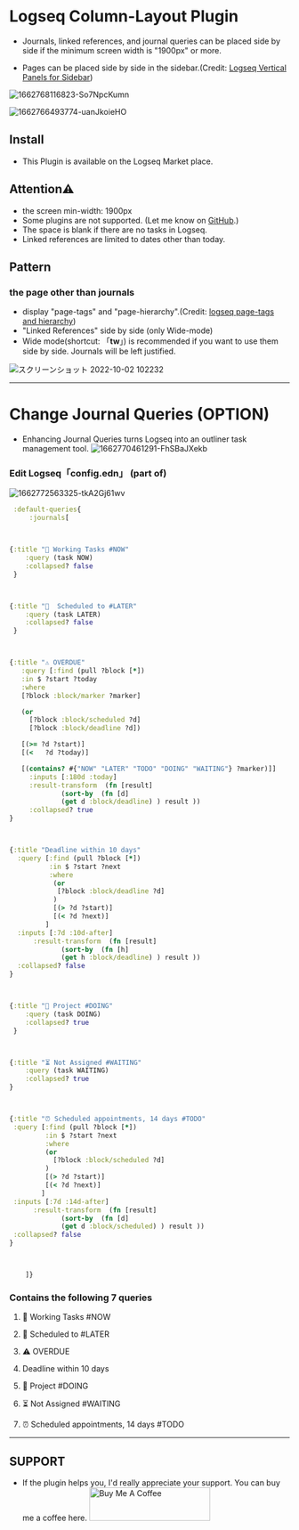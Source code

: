 # Logseq Column-Layout Plugin

 - Journals, linked references, and journal queries can be placed side by side if the minimum screen width is "1900px" or more.

 - Pages can be placed side by side in the sidebar.(Credit: [Logseq Vertical Panels for Sidebar](https://github.com/r-hegde/logseq-vertical-panels))

![1662768116823-So7NpcKumn](https://user-images.githubusercontent.com/111847207/189483249-87505a6e-29f5-4ee5-91f7-961be542da16.png)

![1662766493774-uanJkoieHO](https://user-images.githubusercontent.com/111847207/189498997-5d6f791b-2a6b-45d7-bcb2-d09bee36d431.png)

## Install
 - This Plugin is available on the Logseq Market place.

## Attention⚠️
 - the screen min-width: 1900px
 - Some plugins are not supported. (Let me know on [GitHub](https://github.com/YU000jp/Logseq-column-Layout/issues).)
 - The space is blank if there are no tasks in Logseq.
 - Linked references are limited to dates other than today.

## Pattern
 ### the page other than journals
 - display "page-tags" and "page-hierarchy".(Credit: [logseq page-tags and hierarchy](https://github.com/YU000jp/logseq-page-tags-and-hierarchy))
 - "Linked References" side by side (only Wide-mode)
 - Wide mode(shortcut: 「**tw**」) is recommended if you want to use them side by side. Journals will be left justified.


![スクリーンショット 2022-10-02 102232](https://user-images.githubusercontent.com/111847207/193434026-5595de15-2e40-42a2-95d4-ab0f1c2b55c3.png)

---

# Change Journal Queries (**OPTION**)
 - Enhancing Journal Queries turns Logseq into an outliner task management tool.
 ![1662770461291-FhSBaJXekb](https://user-images.githubusercontent.com/111847207/189484746-8364ad0c-98d2-4117-b321-b79d7c56052c.png)
### Edit Logseq「config.edn」 (part of)
![1662772563325-tkA2Gj61wv](https://user-images.githubusercontent.com/111847207/189498869-2b99016d-a2b3-44cc-80ed-f9e0cb123d78.png)


```clojure
 :default-queries{
	 :journals[



{:title "🔨 Working Tasks #NOW"
    :query (task NOW)
    :collapsed? false
 }



{:title "📅  Scheduled to #LATER"
    :query (task LATER)
    :collapsed? false
 }



{:title "⚠️ OVERDUE"
   :query [:find (pull ?block [*])
   :in $ ?start ?today
   :where
   [?block :block/marker ?marker]

   (or
     [?block :block/scheduled ?d]
     [?block :block/deadline ?d])

   [(>= ?d ?start)]
   [(<   ?d ?today)]

   [(contains? #{"NOW" "LATER" "TODO" "DOING" "WAITING"} ?marker)]]
     :inputs [:180d :today]
     :result-transform  (fn [result]
             (sort-by  (fn [d]
             (get d :block/deadline) ) result ))
     :collapsed? true
}



{:title "Deadline within 10 days"
  :query [:find (pull ?block [*])
          :in $ ?start ?next
          :where
           (or
            [?block :block/deadline ?d]
           )
           [(> ?d ?start)]
           [(< ?d ?next)]
         ]
  :inputs [:7d :10d-after]
      :result-transform  (fn [result]
             (sort-by  (fn [h]
             (get h :block/deadline) ) result ))
  :collapsed? false
}



{:title "🐬 Project #DOING"
    :query (task DOING)
    :collapsed? true
 }



{:title "⏳ Not Assigned #WAITING"
    :query (task WAITING)
    :collapsed? true
}



{:title "⏰ Scheduled appointments, 14 days #TODO"
 :query [:find (pull ?block [*])
         :in $ ?start ?next
         :where
         (or
           [?block :block/scheduled ?d]
         )
         [(> ?d ?start)]
         [(< ?d ?next)]
        ]
 :inputs [:7d :14d-after]
      :result-transform  (fn [result]
             (sort-by  (fn [d]
             (get d :block/scheduled) ) result ))
 :collapsed? false
}



    ]}
```

### Contains the following 7 queries


 1. 🔨 Working Tasks #NOW

 1. 📅 Scheduled to #LATER

 1. ⚠️ OVERDUE

 1. Deadline within 10 days

 1. 🐬 Project #DOING

 1. ⏳ Not Assigned #WAITING

 1. ⏰ Scheduled appointments, 14 days #TODO
 
 ---
 
## SUPPORT
  - If the plugin helps you, I'd really appreciate your support. You can buy me a coffee here.
 <a href="https://www.buymeacoffee.com/yu000japan" target="_blank"><img src="https://cdn.buymeacoffee.com/buttons/v2/default-yellow.png" alt="Buy Me A Coffee" style="height: 60px !important;width: 217px !important;" ></a>
 
